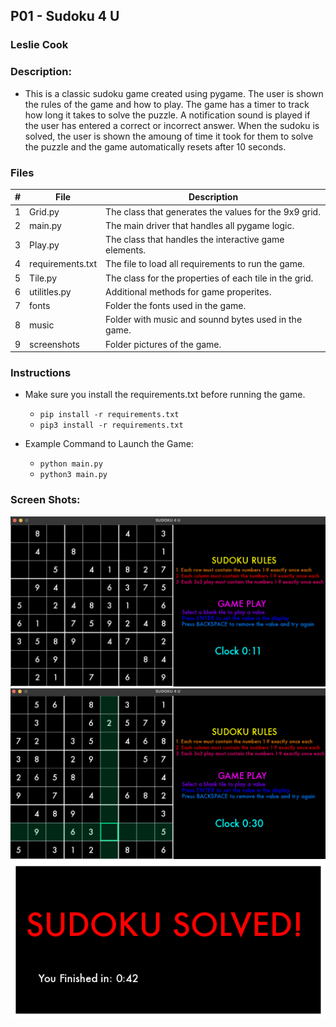 ## P01 - Sudoku 4 U
### Leslie Cook
### Description:

- This is a classic sudoku game created using pygame. The user is shown the rules of the game and how to play. The game has a timer to track how long it takes to solve the puzzle. A notification sound is played if the user has entered a correct or incorrect answer. When the sudoku is solved, the user is shown the amoung of time it took for them to solve the puzzle and the game automatically resets after 10 seconds. 


### Files

|   #   | File            | Description                                           |
| :---: | --------------- | ------------------------------------------------------|
|   1   | Grid.py         | The class that generates the values for the 9x9 grid. |
|   2   | main.py         | The main driver that handles all pygame logic.        |
|   3   | Play.py         | The class that handles the interactive game elements. |
|   4   | requirements.txt| The file to load all requirements to run the game.    |
|   5   | Tile.py         | The class for the properties of each tile in the grid.|
|   6   | utilitles.py    | Additional methods for game properites.               |
|   7   | fonts           | Folder the fonts used in the game.                    |
|   8   | music           | Folder with music and sounnd bytes used in the game. |
|   9   | screenshots     | Folder pictures of the game.                          |


### Instructions

- Make sure you install the requirements.txt before running the game.
    - `pip install -r requirements.txt`
    - `pip3 install -r requirements.txt`

- Example Command to Launch the Game:
    - `python main.py`
    - `python3 main.py`

### Screen Shots:

<img src="screenshots/sudoku.png">
<img src="screenshots/tileSelect.png">
<img src="screenshots/popup.png">